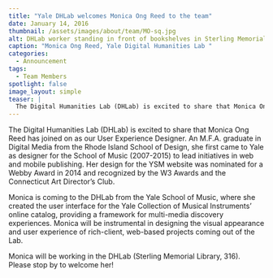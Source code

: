 ```yaml
---
title: "Yale DHLab welcomes Monica Ong Reed to the team"
date: January 14, 2016
thumbnail: /assets/images/about/team/MO-sq.jpg
alt: DHLab worker standing in front of bookshelves in Sterling Memorial Library.
caption: "Monica Ong Reed, Yale Digital Humanities Lab "
categories: 
  - Announcement
tags: 
  - Team Members
spotlight: false 
image_layout: simple
teaser: |
  The Digital Humanities Lab (DHLab) is excited to share that Monica Ong Reed has joined on as our User Experience Designer. An M.F.A. graduate in Digital Media from the Rhode Island School of Design,...
---
```


The Digital Humanities Lab (DHLab) is excited to share that Monica Ong Reed has joined on as our User Experience Designer. An M.F.A. graduate in Digital Media from the Rhode Island School of Design, she first came to Yale as designer for the School of Music (2007-2015) to lead initiatives in web and mobile publishing. Her design for the YSM website was nominated for a Webby Award in 2014 and recognized by the W3 Awards and the Connecticut Art Director’s Club.
   
Monica is coming to the DHLab from the Yale School of Music, where she created the user interface for the Yale Collection of Musical Instruments’ online catalog, providing a framework for multi-media discovery experiences. Monica will be instrumental in designing the visual appearance and user experience of rich-client, web-based projects coming out of the Lab.
   
Monica will be working in the DHLab (Sterling Memorial Library, 316). Please stop by to welcome her!